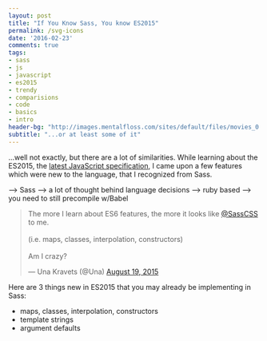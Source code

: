 ```yaml
---
layout: post
title: "If You Know Sass, You know ES2015"
permalink: /svg-icons
date: '2016-02-23'
comments: true
tags:
- sass
- js
- javascript
- es2015
- trendy
- comparisions
- code
- basics
- intro
header-bg: "http://images.mentalfloss.com/sites/default/files/movies_0.jpg"
subtitle: "...or at least some of it"
---
```


...well not exactly, but there are a lot of similarities. While learning about the ES2015, the [latest JavaScript specification](http://www.ecma-international.org/ecma-262/6.0/), I came upon a few features which were new to the language, that I recognized from Sass.

--> Sass
  --> a lot of thought behind language decisions
  --> ruby based
--> you need to still precompile w/Babel

<style>
  #twitter-widget-0 {
    display: block;
    margin: 0 auto 1em;
  }
</style>

<blockquote class="twitter-tweet" data-lang="en"><p lang="en" dir="ltr">The more I learn about ES6 features, the more it looks like <a href="https://twitter.com/SassCSS">@SassCSS</a> to me.<br><br>(i.e. maps, classes, interpolation, constructors)<br><br>Am I crazy?</p>&mdash; Una Kravets (@Una) <a href="https://twitter.com/Una/status/634051950552571905">August 19, 2015</a></blockquote>
<script async src="//platform.twitter.com/widgets.js" charset="utf-8"></script>

Here are 3 things new in ES2015 that you may already be implementing in Sass:

- maps, classes, interpolation, constructors
- template strings
- argument defaults